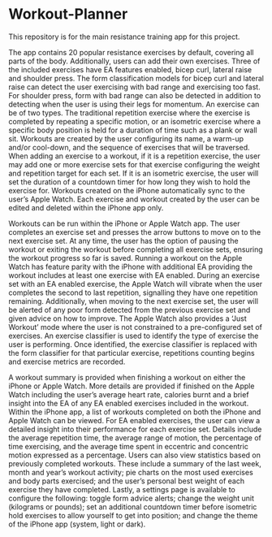 # Workout-Planner

This repository is for the main resistance training app for this project.

The app contains 20 popular resistance exercises by default, covering all parts of the body. Additionally, users can add their own exercises. Three of the included exercises have EA features enabled, bicep curl, lateral raise and shoulder press. The form classification models for bicep curl and lateral raise can detect the user exercising with bad range and exercising too fast. For shoulder press, form with bad range can also be detected in addition to detecting when the user is using their legs for momentum. An exercise can be of two types. The traditional repetition exercise where the exercise is completed by repeating a specific motion, or an isometric exercise where a specific body position is held for a duration of time such as a plank or wall sit. Workouts are created by the user configuring its name, a warm-up and/or cool-down, and the sequence of exercises that will be traversed. When adding an exercise to a workout, if it is a repetition exercise, the user may add one or more exercise sets for that exercise configuring the weight and repetition target for each set. If it is an isometric exercise, the user will set the duration of a countdown timer for how long they wish to hold the exercise for. Workouts created on the iPhone automatically sync to the user’s Apple Watch. Each exercise and workout created by the user can be edited and deleted within the iPhone app only.

Workouts can be run within the iPhone or Apple Watch app. The user completes an exercise set and presses the arrow buttons to move on to the next exercise set. At any time, the user has the option of pausing the workout or exiting the workout before completing all exercise sets, ensuring the workout progress so far is saved. Running a workout on the Apple Watch has feature parity with the iPhone with additional EA providing the workout includes at least one exercise with EA enabled. During an exercise set with an EA enabled exercise, the Apple Watch will vibrate when the user completes the second to last repetition, signalling they have one repetition remaining. Additionally, when moving to the next exercise set, the user will be alerted of any poor form detected from the previous exercise set and given advice on how to improve. The Apple Watch also provides a ‘Just Workout’ mode where the user is not constrained to a pre-configured set of exercises. An exercise classifier is used to identify the type of exercise the user is performing. Once identified, the exercise classifier is replaced with the form classifier for that particular exercise, repetitions counting begins and exercise metrics are recorded.

A workout summary is provided when finishing a workout on either the iPhone or Apple Watch. More details are provided if finished on the Apple Watch including the user’s average heart rate, calories burnt and a brief insight into the EA of any EA enabled exercises included in the workout. Within the iPhone app, a list of workouts completed on both the iPhone and Apple Watch can be viewed. For EA enabled exercises, the user can view a detailed insight into their performance for each exercise set. Details include the average repetition time, the average range of motion, the percentage of time exercising, and the average time spent in eccentric and concentric motion expressed as a percentage. Users can also view statistics based on previously completed workouts. These include a summary of the last week, month and year’s workout activity; pie charts on the most used exercises and body parts exercised; and the user’s personal best weight of each exercise they have completed. Lastly, a settings page is available to configure the following: toggle form advice alerts; change the weight unit (kilograms or pounds); set an additional countdown timer before isometric hold exercises to allow yourself to get into position; and change the theme of the iPhone app (system, light or dark).
